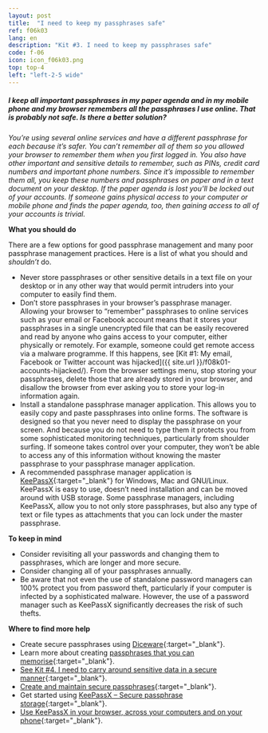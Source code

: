 ```yaml
---
layout: post
title:  "I need to keep my passphrases safe"
ref: f06k03
lang: en
description: "Kit #3. I need to keep my passphrases safe"
code: f-06
icon: icon_f06k03.png
top: top-4
left: "left-2-5 wide"
---
```


##### I keep all important passphrases in my paper agenda and in my mobile phone and my browser remembers all the passphrases I use online. That is probably not safe. Is there a better solution?

*You’re using several online services and have a different passphrase for each because it’s safer. You can’t remember all of them so you allowed your browser to remember them when you first logged in. You also have other important and sensitive details to remember, such as PINs, credit card numbers and important phone numbers. Since it’s impossible to remember them all, you keep these numbers and passphrases on paper and in a text document on your desktop. If the paper agenda is lost you’ll be locked out of your accounts. If someone gains physical access to your computer or mobile phone and finds the paper agenda, too, then gaining access to all of your accounts is trivial.*

**What you should do**

There are a few options for good passphrase management and many poor passphrase management practices. Here is a list of what you should and *shouldn’t* do. 

+ Never store passphrases or other sensitive details in a text file on your desktop or in any other way that would permit intruders into your computer to easily find them. 
+ Don’t store passphrases in your browser’s passphrase manager. Allowing your browser to “remember” passphrases to online services such as your email or Facebook account means that it stores your passphrases in a single unencrypted file that can be easily recovered and read by anyone who gains access to your computer, either physically or remotely. For example, someone could get remote access via a malware programme. If this happens, see [Kit #1: My email, Facebook or Twitter account was hijacked]({{ site.url }}/f08k01-accounts-hijacked/). From the browser settings menu, stop storing your passphrases, delete those that are already stored in your browser, and disallow the browser from ever asking you to store your log-in information again. 
+ Install a standalone passphrase manager application. This allows you to easily copy and paste passphrases into online forms. The software is designed so that you never need to display the passphrase on your screen. And because you do not need to type them it protects you from some sophisticated monitoring techniques, particularly from shoulder surfing. If someone takes control over your computer, they won’t be able to access any of this information without knowing the master passphrase to your passphrase manager application.
+ A recommended passphrase manager application is [KeePassX](https://www.keepassx.org/){:target="_blank"} for Windows, Mac and GNU/Linux. KeePassX is easy to use, doesn’t need installation and can be moved around with USB storage. Some passphrase managers, including KeePassX, allow you to not only store passphrases, but also any type of text or file types as attachments that you can lock under the master passphrase. 

**To keep in mind**

+ Consider revisiting all your passwords and changing them to passphrases, which are longer and more secure. 
+ Consider changing all of your passphrases annually. 
+ Be aware that not even the use of standalone password managers can 100% protect you from password theft, particularly if your computer is infected by a sophisticated malware. However, the use of a password manager such as KeePassX significantly decreases the risk of such thefts.

**Where to find more help**

+ Create secure passphrases using [Diceware](http://en.wikipedia.org/wiki/Diceware){:target="_blank"}. 
+ Learn more about creating [passphrases that you can memorise](https://firstlook.org/theintercept/2015/03/26/passphrases-can-memorize-attackers-cant-guess/){:target="_blank"}. 
+ [See Kit #4. I need to carry around sensitive data in a secure manner](https://www.apc.org/en/irhr/digital-security-first-aid-kit-4){:target="_blank"}. 
+ [Create and maintain secure passphrases](https://securityinabox.org/en/chapter-3){:target="_blank"}. 
+ Get started using [KeePassX – Secure passphrase storage](https://ssd.eff.org/en/module/how-use-keepassx){:target="_blank"}. 
+ [Use KeePassX in your browser, across your computers and on your phone](http://www.howtogeek.com/165882/how-to-use-keepass-in-your-browser-across-your-computers-and-on-your-phone/){:target="_blank"}. 
